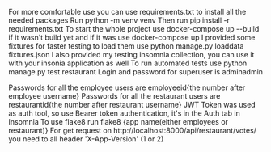 For more comfortable use you can use requirements.txt to install all the needed packages
Run python -m venv venv
Then run pip install -r requirements.txt
To start the whole project use docker-compose up --build if it wasn't build yet and if it was use docker-compose up
I provided some fixtures for faster testing
to load them use python manage.py loaddata fixtures.json
I also provided my testing insomnia collection, you can use it with your insonia application as well
To run automated tests use python manage.py test restaurant
Login and password for superuser is adminadmin

Passwords for all the employee users are employeeid{the number after employee username}
Passwords for all the restaurant users are restaurantid{the number after restaurant username}
JWT Token was used as auth tool, so use Bearer token authentication, it's in the Auth tab in Insomnia
To use flake8 run flake8 {app name(either employees or restaurant)}
For get request on http://localhost:8000/api/restaurant/votes/ you need to all header 'X-App-Version' (1 or 2)